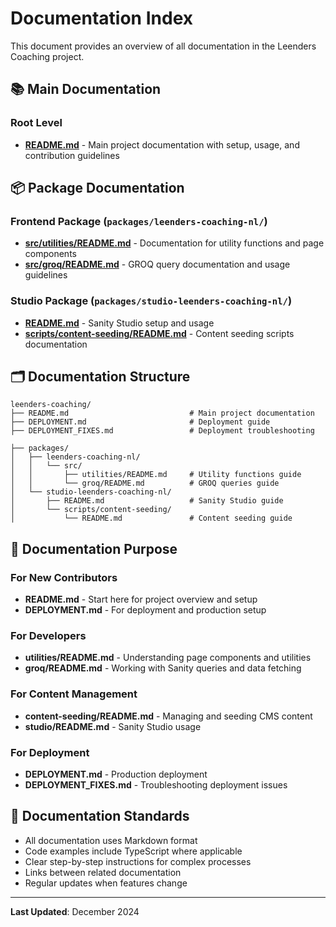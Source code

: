 # Documentation Index

This document provides an overview of all documentation in the Leenders Coaching project.

## 📚 Main Documentation

### Root Level

- **[README.md](./README.md)** - Main project documentation with setup, usage, and contribution guidelines

## 📦 Package Documentation

### Frontend Package (`packages/leenders-coaching-nl/`)

- **[src/utilities/README.md](./packages/leenders-coaching-nl/src/utilities/README.md)** - Documentation for utility functions and page components
- **[src/groq/README.md](./packages/leenders-coaching-nl/src/groq/README.md)** - GROQ query documentation and usage guidelines

### Studio Package (`packages/studio-leenders-coaching-nl/`)

- **[README.md](./packages/studio-leenders-coaching-nl/README.md)** - Sanity Studio setup and usage
- **[scripts/content-seeding/README.md](./packages/studio-leenders-coaching-nl/scripts/content-seeding/README.md)** - Content seeding scripts documentation

## 🗂️ Documentation Structure

```
leenders-coaching/
├── README.md                           # Main project documentation
├── DEPLOYMENT.md                       # Deployment guide
├── DEPLOYMENT_FIXES.md                 # Deployment troubleshooting

├── packages/
│   ├── leenders-coaching-nl/
│   │   └── src/
│   │       ├── utilities/README.md     # Utility functions guide
│   │       └── groq/README.md          # GROQ queries guide
│   └── studio-leenders-coaching-nl/
│       ├── README.md                   # Sanity Studio guide
│       └── scripts/content-seeding/
│           └── README.md               # Content seeding guide
```

## 🎯 Documentation Purpose

### For New Contributors

- **README.md** - Start here for project overview and setup
- **DEPLOYMENT.md** - For deployment and production setup

### For Developers

- **utilities/README.md** - Understanding page components and utilities
- **groq/README.md** - Working with Sanity queries and data fetching

### For Content Management

- **content-seeding/README.md** - Managing and seeding CMS content
- **studio/README.md** - Sanity Studio usage

### For Deployment

- **DEPLOYMENT.md** - Production deployment
- **DEPLOYMENT_FIXES.md** - Troubleshooting deployment issues

## 📝 Documentation Standards

- All documentation uses Markdown format
- Code examples include TypeScript where applicable
- Clear step-by-step instructions for complex processes
- Links between related documentation
- Regular updates when features change

---

**Last Updated**: December 2024
